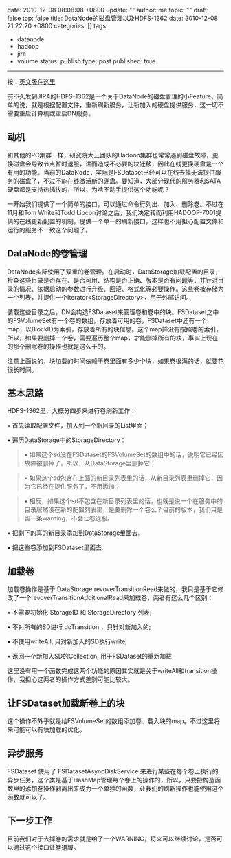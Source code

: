 date: 2010-12-08 08:08:08 +0800
update: ""
author: me
topic: ""
draft: false
top: false
title: DataNode的磁盘管理以及HDFS-1362
date: 2010-12-08 21:22:20 +0800
categories: []
tags:
- datanode
- hadoop
- jira
- volume
status: publish
type: post
published: true
---
<p>按：<a title="DataNode Volume Refreshment in HDFS-1362" href="http://gnawux.info/hadoop/2010/12/datanode-volume-refreshment-in-hdfs-1362/">英文版在这里</a></p>

<p>前不久发到JIRA的HDFS-1362是一个关于DataNode的磁盘管理的小Feature，简单的说，就是根据配置文件，重新刷新服务，让新加入的硬盘提供服务，这一切不需要重启计算机或重启DN服务。</p>

<h2>动机</h2>

<p>和其他的PC集群一样，研究院大云团队的Hadoop集群也常常遇到磁盘故障，更换磁盘会导致节点暂时退服，进而造成不必要的块迁移，因此在线更换硬盘是一个有用的功能。当前的DataNode，实际是FSDataset已经可以在线去掉无法提供服务的磁盘了，不过不能在线激活新的硬盘。要知道，大部分现代的服务器和SATA硬盘都是支持热插拔的，所以，为啥不动手提供这个功能呢？</p>

<p>一开始我们提供了一个简单的接口，可以通过命令行列出、加入、删除卷。不过在11月和Tom White和Todd Lipcon讨论之后，我们决定转而利用HADOOP-7001提供的在线更新配置的机制，提供一个单一的刷新接口，这样也不用担心配置文件和运行的服务不一致这个问题了。</p>

<h2>DataNode的卷管理</h2>

<p>DataNode实际使用了双重的卷管理。在启动时，DataStorage加载配置的目录，检查这些目录是否存在、是否可用、结构是否正确、版本是否有问题等，并针对目录的情况、依据启动的参数进行升级、回滚、格式化等必要操作。这些卷被存储为一个列表，并提供一个Iterator&lt;StorageDirectory&gt;，用于外部访问。</p>

<p>装载这些目录之后，DN会构造FSDataset来管理卷和卷中的块。FSDataset之中的FSVolumeSet有一个卷的数组，存放着可用的卷，FSDataset中还有一个map，以BlockID为索引，存放着所有的块信息。这个map并没有按照卷的索引，所以，如果要删掉一个卷，需要遍历整个map，才能删掉所有的块，事实上现在的那个删除卷的操作也就是这么干的。</p>

<p>注意上面说的，块加载的时间依赖于卷里面有多少个块，如果卷很满的话，就要花很长时间。</p>

<h2>基本思路</h2>

<p>HDFS-1362里，大概分四步来进行卷刷新工作：</p>

<p>• 首先读取配置文件，加入到一个新目录的List里面；</p>

<p>• 遍历DataStorage中的StorageDirectory：</p>

<blockquote><p>• 如果这个sd没在FSDataset的FSVolumeSet的数组中的话，说明它已经因故障被删掉了，所以，从DataStorage里删掉它；</p></blockquote>

<blockquote><p>• 如果这个sd包含在上面的新目录列表里的话，从新目录列表里删掉它，因为它已经在提供服务了，不用添加；</p></blockquote>

<blockquote><p>• 相反，如果这个sd不包含在新目录列表里的话，也就是说一个在服务中的目录居然没在新的配置列表里，是要删除一个卷么？目前的版本，我们只是留一条warning，不会让卷退服。</p></blockquote>

<p>• 把剩下的真的新目录添加到DataStorage里面去.</p>

<p>• 把这些卷添加到FSDataset里面去.</p>

<h2>加载卷</h2>

<p>加载卷操作是基于 DataStorage.revoverTransitionRead来做的，我只是基于它修改了一个revoverTransitionAdditionalRead来加载卷，两者有这么几个区别：</p>

<p>• 不需要初始化 StorageID 和 StorageDirectory 列表;</p>

<p>• 不对所有的SD进行 doTransition ，只针对新加入的;</p>

<p>• 不使用writeAll, 只对新加入的SD执行write;</p>

<p>• 返回一个新加入SD的Collection, 用于FSDataset的重新加载</p>

<p>这里没有用一个函数完成这两个功能的原因其实就是关于writeAll和transition操作，我担心这两者的操作方式差别可能比较大。</p>

<h2>让FSDataset加载新卷上的块</h2>

<p>这个操作不外乎就是给FSVolumeSet的数组添加卷、载入块的map。不过这里将来可能可以有块加载的优化。</p>

<h2>异步服务</h2>

<p>FSDataset 使用了 FSDatasetAsyncDiskService 来进行某些在每个卷上执行的异步任务，这个类是基于HashMap管理每个卷上的操作的，所以，只要把构造函数里的添加卷操作剥离出来成为一个单独的函数，让我们的刷新操作也能使用这个函数就可以了。</p>

<h2>下一步工作</h2>

<p>目前我们对于去掉卷的需求就是给了一个WARNING，将来可以继续讨论，是否可以通过这个接口让卷退服。</p>

